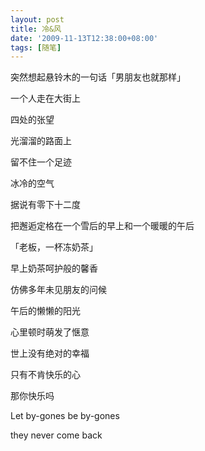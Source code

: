 ```yaml
---
layout: post
title: 冷&风
date: '2009-11-13T12:38:00+08:00'
tags: [随笔]
---
```


突然想起悬铃木的一句话「男朋友也就那样」

一个人走在大街上

四处的张望

光溜溜的路面上

留不住一个足迹

冰冷的空气

据说有零下十二度

把邂逅定格在一个雪后的早上和一个暖暖的午后

「老板，一杯冻奶茶」

早上奶茶呵护般的馨香

仿佛多年未见朋友的问候

午后的懒懒的阳光

心里顿时萌发了惬意

世上没有绝对的幸福

只有不肯快乐的心

那你快乐吗

Let by-gones be by-gones

they never come back

